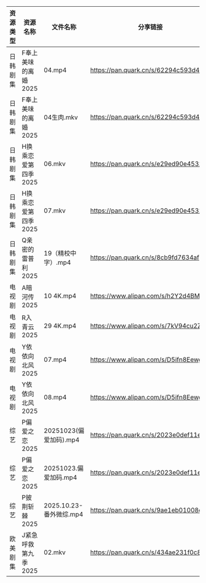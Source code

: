 | 资源类型 | 资源名称         | 文件名称                | 分享链接                                 | 更新时间                |
| ---- | ------------ | ------------------- | ------------------------------------ | ------------------- |
| 日韩剧集 | F奉上美味的离婚2025 | 04.mp4              | https://pan.quark.cn/s/62294c593d49  | 2025-10-23 12:19:51 |
| 日韩剧集 | F奉上美味的离婚2025 | 04生肉.mkv            | https://pan.quark.cn/s/62294c593d49  | 2025-10-23 10:20:00 |
| 日韩剧集 | H换乘恋爱第四季2025 | 06.mkv              | https://pan.quark.cn/s/e29ed90e4532  | 2025-10-23 12:20:35 |
| 日韩剧集 | H换乘恋爱第四季2025 | 07.mkv              | https://pan.quark.cn/s/e29ed90e4532  | 2025-10-23 12:20:32 |
| 日韩剧集 | Q亲密的雷普利2025  | 19（精校中字）.mp4        | https://pan.quark.cn/s/8cb9fd7634af  | 2025-10-23 12:23:08 |
| 电视剧  | A暗河传2025     | 10 4K.mp4           | https://www.alipan.com/s/h2Y2d4BMiik | 2025-10-23 16:03:25 |
| 电视剧  | R入青云2025     | 29 4K.mp4           | https://www.alipan.com/s/7kV94cu2ZMy | 2025-10-23 16:03:52 |
| 电视剧  | Y依依向北风2025   | 07.mp4              | https://www.alipan.com/s/D5ifn8EewgV | 2025-10-23 00:04:38 |
| 电视剧  | Y依依向北风2025   | 08.mp4              | https://www.alipan.com/s/D5ifn8EewgV | 2025-10-23 00:04:37 |
| 综艺   | P偏爱之恋2025    | 20251023(偏爱加码).mp4  | https://pan.quark.cn/s/2023e0def11e  | 2025-10-23 12:29:40 |
| 综艺   | P偏爱之恋2025    | 20251023.偏爱加码.mp4   | https://pan.quark.cn/s/2023e0def11e  | 2025-10-23 12:29:36 |
| 综艺   | P披荆斩棘2025    | 2025.10.23-番外微综.mp4 | https://pan.quark.cn/s/9ae1eb01008d  | 2025-10-23 12:29:56 |
| 欧美剧集 | J紧急呼救第九季2025 | 02.mkv              | https://pan.quark.cn/s/434ae231f0c8  | 2025-10-23 12:21:10 |
